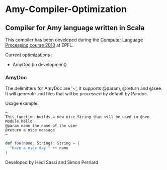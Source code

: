 # Amy-Compiler-Optimization
## Compiler for Amy language written in Scala
This compiler has been developed during the [Computer Language Processing course 2018](http://lara.epfl.ch/w/cc18:top) at EPFL.

Current optimizations :

  - AmyDoc (in development)
  
### AmyDoc
The delimitters for AmyDoc are '~', it supports @param, @return and @see.
It will generate .md files that will be processed by default by Pandoc.

Usage example:  

```
~  
This function builds a new nice String that will be used in @see Module.hello
@param name the name of the user  
@return a nice message  
~  
```
```scala
def foo(name: String): String = {
  "Have a nice day " ++ name
}
```


Developed by Hédi Sassi and Simon Perriard
